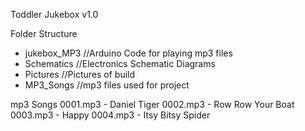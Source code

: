 Toddler Jukebox v1.0

Folder Structure
- jukebox_MP3 //Arduino Code for playing mp3 files
- Schematics //Electronics Schematic Diagrams
- Pictures //Pictures of build
- MP3_Songs	//mp3 files used for project




mp3 Songs
0001.mp3 - Daniel Tiger
0002.mp3 - Row Row Your Boat
0003.mp3 - Happy
0004.mp3 - Itsy Bitsy Spider


